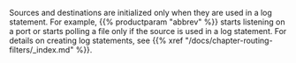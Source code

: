 ---
---
<!-- DISCLAIMER: This file is based on the syslog-ng Open Source Edition documentation https://github.com/balabit/syslog-ng-ose-guides/commit/2f4a52ee61d1ea9ad27cb4f3168b95408fddfdf2 and is used under the terms of The syslog-ng Open Source Edition Documentation License. The file has been modified by Axoflow. -->
Sources and destinations are initialized only when they are used in a log statement. For example, {{% productparam "abbrev" %}} starts listening on a port or starts polling a file only if the source is used in a log statement. For details on creating log statements, see {{% xref "/docs/chapter-routing-filters/_index.md" %}}.
